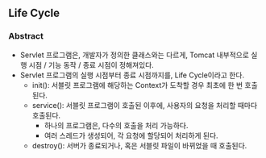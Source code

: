 ## Life Cycle

### Abstract

- Servlet 프로그램은, 개발자가 정의한 클래스와는 다르게, Tomcat 내부적으로 실행 시점 / 기능 동작 / 종료 시점이 정해져있다. 
- Servlet 프로그램의 실행 시점부터 종료 시점까지를, Life Cycle이라고 한다. 
  - init(): 서블릿 프로그램에 해당하는 Context가 도착할 경우 최초에 한 번 호출된다. 
  - service(): 서블릿 프로그램이 호출된 이후에, 사용자의 요청을 처리할 때마다 호출된다. 
    - 하나의 프로그램은, 다수의 호출을 처리 가능하다. 
    - 여러 스레드가 생성되어, 각 요청에 할당되어 처리하게 된다. 
  - destroy(): 서버가 종료되거나, 혹은 서블릿 파일이 바뀌었을 때 호출된다. 